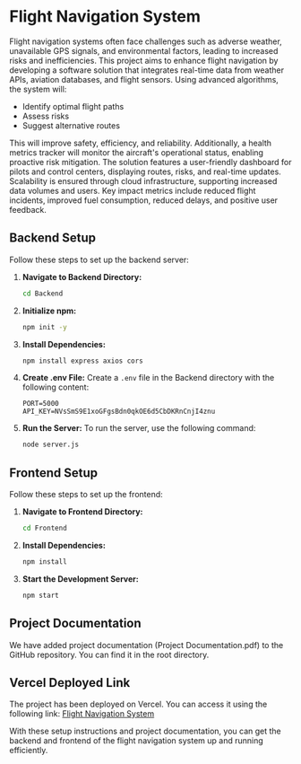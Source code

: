 # Flight Navigation System

Flight navigation systems often face challenges such as adverse weather, unavailable GPS signals, and environmental factors, leading to increased risks and inefficiencies. This project aims to enhance flight navigation by developing a software solution that integrates real-time data from weather APIs, aviation databases, and flight sensors. Using advanced algorithms, the system will:

- Identify optimal flight paths
- Assess risks
- Suggest alternative routes

This will improve safety, efficiency, and reliability. Additionally, a health metrics tracker will monitor the aircraft's operational status, enabling proactive risk mitigation. The solution features a user-friendly dashboard for pilots and control centers, displaying routes, risks, and real-time updates. Scalability is ensured through cloud infrastructure, supporting increased data volumes and users. Key impact metrics include reduced flight incidents, improved fuel consumption, reduced delays, and positive user feedback.

## Backend Setup

Follow these steps to set up the backend server:

1. **Navigate to Backend Directory:**
    ```sh
    cd Backend
    ```

2. **Initialize npm:**
    ```sh
    npm init -y
    ```

3. **Install Dependencies:**
    ```sh
    npm install express axios cors
    ```

4. **Create .env File:**
    Create a `.env` file in the Backend directory with the following content:
    ```
    PORT=5000
    API_KEY=NVsSmS9E1xoGFgsBdn0qkOE6d5CbDKRnCnjI4znu
    ```

5. **Run the Server:**
    To run the server, use the following command:
    ```sh
    node server.js
    ```

## Frontend Setup

Follow these steps to set up the frontend:

1. **Navigate to Frontend Directory:**
    ```sh
    cd Frontend
    ```

2. **Install Dependencies:**
    ```sh
    npm install
    ```

3. **Start the Development Server:**
    ```sh
    npm start
    ```

## Project Documentation

We have added project documentation (Project Documentation.pdf) to the GitHub repository. You can find it in the root directory.

## Vercel Deployed Link

The project has been deployed on Vercel. You can access it using the following link:
[Flight Navigation System](https://airbus-challenge-fronted.vercel.app/flight/2992959)

With these setup instructions and project documentation, you can get the backend and frontend of the flight navigation system up and running efficiently.
